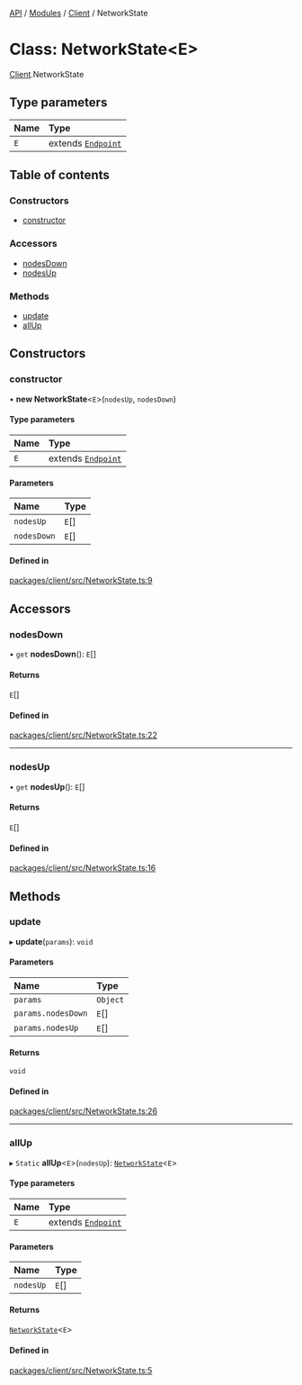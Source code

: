 [API](../API.md) / [Modules](../modules.md) / [Client](../modules/Client.md) / NetworkState

# Class: NetworkState<E\>

[Client](../modules/Client.md).NetworkState

## Type parameters

| Name | Type |
| :------ | :------ |
| `E` | extends [`Endpoint`](../interfaces/Client.Endpoint.md) |

## Table of contents

### Constructors

- [constructor](Client.NetworkState.md#constructor)

### Accessors

- [nodesDown](Client.NetworkState.md#nodesdown)
- [nodesUp](Client.NetworkState.md#nodesup)

### Methods

- [update](Client.NetworkState.md#update)
- [allUp](Client.NetworkState.md#allup)

## Constructors

### constructor

• **new NetworkState**<`E`\>(`nodesUp`, `nodesDown`)

#### Type parameters

| Name | Type |
| :------ | :------ |
| `E` | extends [`Endpoint`](../interfaces/Client.Endpoint.md) |

#### Parameters

| Name | Type |
| :------ | :------ |
| `nodesUp` | `E`[] |
| `nodesDown` | `E`[] |

#### Defined in

[packages/client/src/NetworkState.ts:9](https://github.com/logion-network/logion-api/blob/main/packages/client/src/NetworkState.ts#L9)

## Accessors

### nodesDown

• `get` **nodesDown**(): `E`[]

#### Returns

`E`[]

#### Defined in

[packages/client/src/NetworkState.ts:22](https://github.com/logion-network/logion-api/blob/main/packages/client/src/NetworkState.ts#L22)

___

### nodesUp

• `get` **nodesUp**(): `E`[]

#### Returns

`E`[]

#### Defined in

[packages/client/src/NetworkState.ts:16](https://github.com/logion-network/logion-api/blob/main/packages/client/src/NetworkState.ts#L16)

## Methods

### update

▸ **update**(`params`): `void`

#### Parameters

| Name | Type |
| :------ | :------ |
| `params` | `Object` |
| `params.nodesDown` | `E`[] |
| `params.nodesUp` | `E`[] |

#### Returns

`void`

#### Defined in

[packages/client/src/NetworkState.ts:26](https://github.com/logion-network/logion-api/blob/main/packages/client/src/NetworkState.ts#L26)

___

### allUp

▸ `Static` **allUp**<`E`\>(`nodesUp`): [`NetworkState`](Client.NetworkState.md)<`E`\>

#### Type parameters

| Name | Type |
| :------ | :------ |
| `E` | extends [`Endpoint`](../interfaces/Client.Endpoint.md) |

#### Parameters

| Name | Type |
| :------ | :------ |
| `nodesUp` | `E`[] |

#### Returns

[`NetworkState`](Client.NetworkState.md)<`E`\>

#### Defined in

[packages/client/src/NetworkState.ts:5](https://github.com/logion-network/logion-api/blob/main/packages/client/src/NetworkState.ts#L5)
